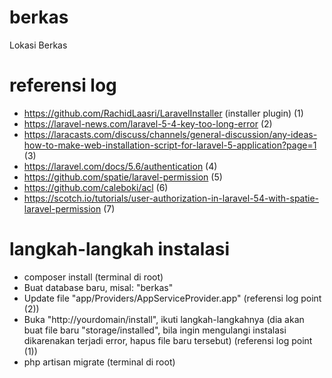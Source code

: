 # berkas
Lokasi Berkas

# referensi log
- https://github.com/RachidLaasri/LaravelInstaller (installer plugin) (1)
- https://laravel-news.com/laravel-5-4-key-too-long-error (2)
- https://laracasts.com/discuss/channels/general-discussion/any-ideas-how-to-make-web-installation-script-for-laravel-5-application?page=1 (3)
- https://laravel.com/docs/5.6/authentication (4)
- https://github.com/spatie/laravel-permission (5)
- https://github.com/caleboki/acl (6)
- https://scotch.io/tutorials/user-authorization-in-laravel-54-with-spatie-laravel-permission (7)

# langkah-langkah instalasi
- composer install (terminal di root)
- Buat database baru, misal: "berkas"
- Update file "app/Providers/AppServiceProvider.app" (referensi log point (2))
- Buka "http://yourdomain/install", ikuti langkah-langkahnya (dia akan buat file baru "storage/installed", bila ingin mengulangi instalasi dikarenakan terjadi error, hapus file baru tersebut)  (referensi log point (1))
- php artisan migrate (terminal di root)